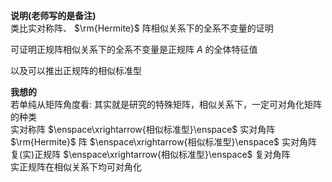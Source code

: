 **说明(老师写的是备注)**  
类比实对称阵、 $\rm{Hermite}$ 阵相似关系下的全系不变量的证明  
  
可证明正规阵相似关系下的全系不变量是正规阵 $A$ 的全体特征值  
  
以及可以推出正规阵的相似标准型  
  
**我想的**  
若单纯从矩阵角度看: 其实就是研究的特殊矩阵，相似关系下，一定可对角化矩阵的种类  
实对称阵 $\enspace\xrightarrow{相似标准型}\enspace$ 实对角阵  
 $\rm{Hermite}$ 阵 $\enspace\xrightarrow{相似标准型}\enspace$ 实对角阵  
复(实)正规阵 $\enspace\xrightarrow{相似标准型}\enspace$ 复对角阵  
实正规阵在相似关系下均可对角化  
